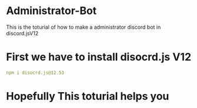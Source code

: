 # Administrator-Bot
This is the toturial of how to make a administrator discord bot in discord.jsV12
# First we have to install disocrd.js V12
```yaml
npm i disocrd.js@12.53
```
# Hopefully This toturial helps you 
